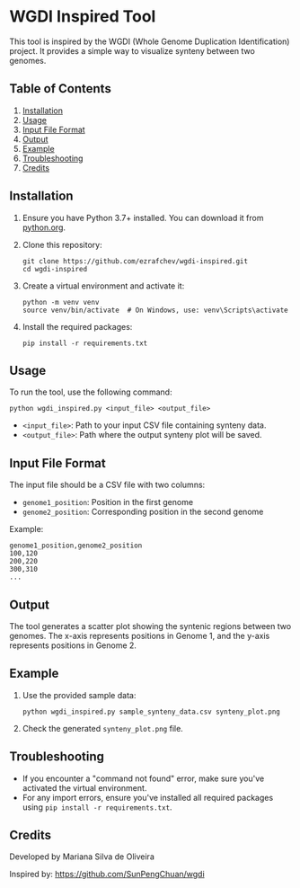 # WGDI Inspired Tool

This tool is inspired by the WGDI (Whole Genome Duplication Identification) project. It provides a simple way to visualize synteny between two genomes.

## Table of Contents
1. [Installation](#installation)
2. [Usage](#usage)
3. [Input File Format](#input-file-format)
4. [Output](#output)
5. [Example](#example)
6. [Troubleshooting](#troubleshooting)
7. [Credits](#credits)

## Installation

1. Ensure you have Python 3.7+ installed. You can download it from [python.org](https://www.python.org/downloads/).

2. Clone this repository:
   ```
   git clone https://github.com/ezrafchev/wgdi-inspired.git
   cd wgdi-inspired
   ```

3. Create a virtual environment and activate it:
   ```
   python -m venv venv
   source venv/bin/activate  # On Windows, use: venv\Scripts\activate
   ```

4. Install the required packages:
   ```
   pip install -r requirements.txt
   ```

## Usage

To run the tool, use the following command:

```
python wgdi_inspired.py <input_file> <output_file>
```

- `<input_file>`: Path to your input CSV file containing synteny data.
- `<output_file>`: Path where the output synteny plot will be saved.

## Input File Format

The input file should be a CSV file with two columns:
- `genome1_position`: Position in the first genome
- `genome2_position`: Corresponding position in the second genome

Example:
```
genome1_position,genome2_position
100,120
200,220
300,310
...
```

## Output

The tool generates a scatter plot showing the syntenic regions between two genomes. The x-axis represents positions in Genome 1, and the y-axis represents positions in Genome 2.

## Example

1. Use the provided sample data:
   ```
   python wgdi_inspired.py sample_synteny_data.csv synteny_plot.png
   ```

2. Check the generated `synteny_plot.png` file.

## Troubleshooting

- If you encounter a "command not found" error, make sure you've activated the virtual environment.
- For any import errors, ensure you've installed all required packages using `pip install -r requirements.txt`.

## Credits

Developed by Mariana Silva de Oliveira

Inspired by: https://github.com/SunPengChuan/wgdi

